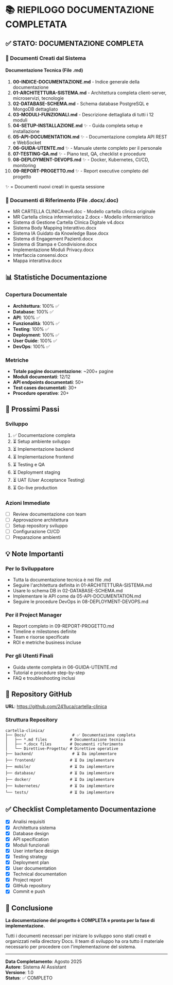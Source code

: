 # 📚 RIEPILOGO DOCUMENTAZIONE COMPLETATA

## ✅ STATO: DOCUMENTAZIONE COMPLETA

### 📂 Documenti Creati dal Sistema

#### Documentazione Tecnica (File .md)
1. **00-INDICE-DOCUMENTAZIONE.md** - Indice generale della documentazione
2. **01-ARCHITETTURA-SISTEMA.md** - Architettura completa client-server, microservizi, tecnologie
3. **02-DATABASE-SCHEMA.md** - Schema database PostgreSQL e MongoDB dettagliato  
4. **03-MODULI-FUNZIONALI.md** - Descrizione dettagliata di tutti i 12 moduli
5. **04-SETUP-INSTALLAZIONE.md** ✨ - Guida completa setup e installazione
6. **05-API-DOCUMENTATION.md** ✨ - Documentazione completa API REST e WebSocket
7. **06-GUIDA-UTENTE.md** ✨ - Manuale utente completo per il personale
8. **07-TESTING-QA.md** ✨ - Piano test, QA, checklist e procedure
9. **08-DEPLOYMENT-DEVOPS.md** ✨ - Docker, Kubernetes, CI/CD, monitoring
10. **09-REPORT-PROGETTO.md** ✨ - Report executive completo del progetto

✨ = Documenti nuovi creati in questa sessione

### 📄 Documenti di Riferimento (File .docx/.doc)
- MR CARTELLA CLINICArev6.doc - Modello cartella clinica originale
- MR Cartella clinica infermieristica 2.docx - Modello infermieristico
- Sistema di Gestione Cartella Clinica Digitale v4.docx
- Sistema Body Mapping Interattivo.docx
- Sistema IA Guidato da Knowledge Base.docx
- Sistema di Engagement Pazienti.docx
- Sistema di Stampa e Condivisione.docx
- Implementazione Moduli Privacy.docx
- Interfaccia consensi.docx
- Mappa interattiva.docx

## 📊 Statistiche Documentazione

### Copertura Documentale
- **Architettura**: 100% ✅
- **Database**: 100% ✅
- **API**: 100% ✅
- **Funzionalità**: 100% ✅
- **Testing**: 100% ✅
- **Deployment**: 100% ✅
- **User Guide**: 100% ✅
- **DevOps**: 100% ✅

### Metriche
- **Totale pagine documentazione**: ~200+ pagine
- **Moduli documentati**: 12/12
- **API endpoints documentati**: 50+
- **Test cases documentati**: 30+
- **Procedure operative**: 20+

## 🎯 Prossimi Passi

### Sviluppo
1. ✅ Documentazione completa
2. ⏳ Setup ambiente sviluppo
3. ⏳ Implementazione backend
4. ⏳ Implementazione frontend
5. ⏳ Testing e QA
6. ⏳ Deployment staging
7. ⏳ UAT (User Acceptance Testing)
8. ⏳ Go-live production

### Azioni Immediate
- [ ] Review documentazione con team
- [ ] Approvazione architettura
- [ ] Setup repository sviluppo
- [ ] Configurazione CI/CD
- [ ] Preparazione ambienti

## 💡 Note Importanti

### Per lo Sviluppatore
- Tutta la documentazione tecnica è nei file .md
- Seguire l'architettura definita in 01-ARCHITETTURA-SISTEMA.md
- Usare lo schema DB in 02-DATABASE-SCHEMA.md
- Implementare le API come da 05-API-DOCUMENTATION.md
- Seguire le procedure DevOps in 08-DEPLOYMENT-DEVOPS.md

### Per il Project Manager
- Report completo in 09-REPORT-PROGETTO.md
- Timeline e milestones definite
- Team e risorse specificate
- ROI e metriche business incluse

### Per gli Utenti Finali
- Guida utente completa in 06-GUIDA-UTENTE.md
- Tutorial e procedure step-by-step
- FAQ e troubleshooting inclusi

## 🚀 Repository GitHub

**URL**: https://github.com/241luca/cartella-clinica

### Struttura Repository
```
cartella-clinica/
├── Docs/                    # ✅ Documentazione completa
│   ├── *.md files          # Documentazione tecnica
│   ├── *.docx files        # Documenti riferimento
│   └── Direttive-Progetto/ # Direttive operative
├── backend/                 # ⏳ Da implementare
├── frontend/               # ⏳ Da implementare
├── mobile/                 # ⏳ Da implementare
├── database/               # ⏳ Da implementare
├── docker/                 # ⏳ Da implementare
├── kubernetes/             # ⏳ Da implementare
└── tests/                  # ⏳ Da implementare
```

## ✅ Checklist Completamento Documentazione

- [x] Analisi requisiti
- [x] Architettura sistema
- [x] Database design
- [x] API specification
- [x] Moduli funzionali
- [x] User interface design
- [x] Testing strategy
- [x] Deployment plan
- [x] User documentation
- [x] Technical documentation
- [x] Project report
- [x] GitHub repository
- [x] Commit e push

## 📝 Conclusione

**La documentazione del progetto è COMPLETA e pronta per la fase di implementazione.**

Tutti i documenti necessari per iniziare lo sviluppo sono stati creati e organizzati nella directory Docs. Il team di sviluppo ha ora tutto il materiale necessario per procedere con l'implementazione del sistema.

---

**Data Completamento**: Agosto 2025  
**Autore**: Sistema AI Assistant  
**Versione**: 1.0  
**Status**: ✅ COMPLETO

